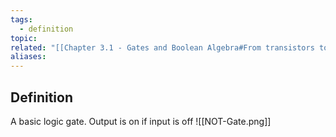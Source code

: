 ```yaml
---
tags:
  - definition
topic: 
related: "[[Chapter 3.1 - Gates and Boolean Algebra#From transistors to gates]]"
aliases:
---
```

## Definition
A basic logic gate.
Output is on if input is off
![[NOT-Gate.png]]